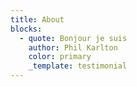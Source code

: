 ```yaml
---
title: About
blocks:
  - quote: Bonjour je suis
    author: Phil Karlton
    color: primary
    _template: testimonial
---
```




